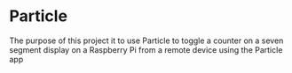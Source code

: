 # Particle
The purpose of this project it to use Particle to toggle a counter on a seven segment display on a Raspberry Pi from a remote device using the Particle app
